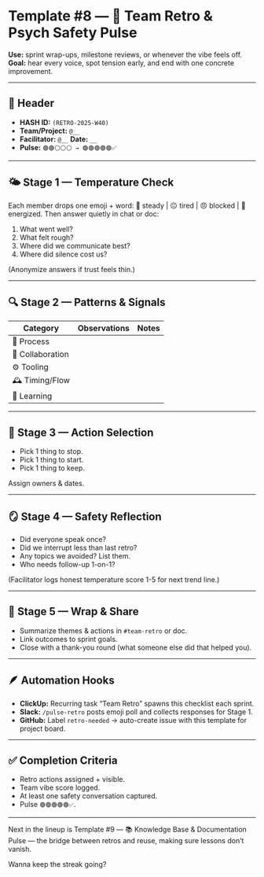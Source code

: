 # Template #8 — 💬 Team Retro & Psych Safety Pulse

**Use:** sprint wrap-ups, milestone reviews, or whenever the vibe feels off.  
**Goal:** hear every voice, spot tension early, and end with one concrete improvement.

---

## 🧾 Header
- **HASH ID:** `(RETRO-2025-W40)`
- **Team/Project:** `@__`
- **Facilitator:** `@__`  **Date:** `__`
- **Pulse:** `🟢🟢⚪️⚪️⚪️ → 🟢🟢🟢🟢🟢✅`

---

## 🌤 Stage 1 — Temperature Check

Each member drops one emoji + word: 🙂 steady | 😐 tired | 😠 blocked | 💪 energized.
Then answer quietly in chat or doc:
1. What went well?
2. What felt rough?
3. Where did we communicate best?
4. Where did silence cost us?

(Anonymize answers if trust feels thin.)

---

## 🔍 Stage 2 — Patterns & Signals

| Category | Observations | Notes |
| --- | --- | --- |
| 🧩 Process |  |  |
| 🤝 Collaboration |  |  |
| ⚙️ Tooling |  |  |
| 🕰 Timing/Flow |  |  |
| 🧠 Learning |  |  |

---

## 🧭 Stage 3 — Action Selection
- Pick 1 thing to stop.
- Pick 1 thing to start.
- Pick 1 thing to keep.

Assign owners & dates.

---

## 🪞 Stage 4 — Safety Reflection
- Did everyone speak once?
- Did we interrupt less than last retro?
- Any topics we avoided? List them.
- Who needs follow-up 1-on-1?

(Facilitator logs honest temperature score 1-5 for next trend line.)

---

## 🧠 Stage 5 — Wrap & Share
- Summarize themes & actions in `#team-retro` or doc.
- Link outcomes to sprint goals.
- Close with a thank-you round (what someone else did that helped you).

---

## 🪶 Automation Hooks
- **ClickUp:** Recurring task “Team Retro” spawns this checklist each sprint.
- **Slack:** `/pulse-retro` posts emoji poll and collects responses for Stage 1.
- **GitHub:** Label `retro-needed` → auto-create issue with this template for project board.

---

## ✅ Completion Criteria
- Retro actions assigned + visible.
- Team vibe score logged.
- At least one safety conversation captured.
- Pulse `🟢🟢🟢🟢🟢✅`.

---

Next in the lineup is Template #9 — 📚 Knowledge Base & Documentation Pulse — the bridge between retros and reuse, making sure lessons don’t vanish.

Wanna keep the streak going?
